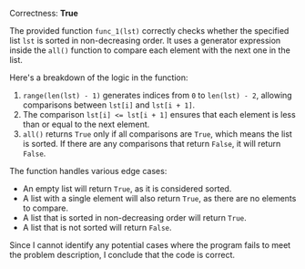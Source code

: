 Correctness: **True**

The provided function `func_1(lst)` correctly checks whether the specified list `lst` is sorted in non-decreasing order. It uses a generator expression inside the `all()` function to compare each element with the next one in the list. 

Here's a breakdown of the logic in the function:

1. `range(len(lst) - 1)` generates indices from `0` to `len(lst) - 2`, allowing comparisons between `lst[i]` and `lst[i + 1]`.
2. The comparison `lst[i] <= lst[i + 1]` ensures that each element is less than or equal to the next element.
3. `all()` returns `True` only if all comparisons are `True`, which means the list is sorted. If there are any comparisons that return `False`, it will return `False`.

The function handles various edge cases:
- An empty list will return `True`, as it is considered sorted.
- A list with a single element will also return `True`, as there are no elements to compare.
- A list that is sorted in non-decreasing order will return `True`.
- A list that is not sorted will return `False`.

Since I cannot identify any potential cases where the program fails to meet the problem description, I conclude that the code is correct.